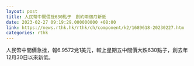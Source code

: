 ```yaml
---
layout: post
title: 人民幣中間價挫630點子　創約兩個月新低
date: 2023-02-27 09:19:29.000000000 +08:00
link: https://news.rthk.hk/rthk/ch/component/k2/1689618-20230227.htm
categories: rthk
---
```


人民幣中間價急挫，報6.9572兌1美元，較上星期五中間價大跌630點子，創去年12月30日以來新低。
